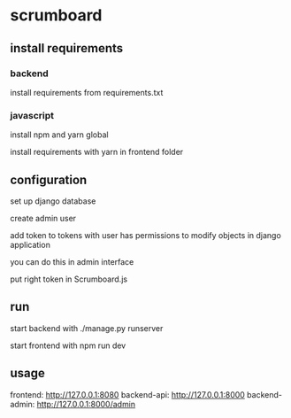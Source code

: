 # scrumboard

## install requirements

### backend

install requirements from requirements.txt

### javascript

install npm and yarn global

install requirements with yarn in frontend folder

## configuration

set up django database

create admin user

add token to tokens with user has permissions to modify objects in django application

you can do this in admin interface

put right token in Scrumboard.js

## run

start backend with ./manage.py runserver

start frontend with npm run dev

## usage

frontend: http://127.0.0.1:8080
backend-api: http://127.0.0.1:8000
backend-admin: http://127.0.0.1:8000/admin